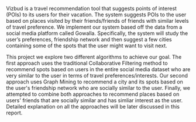 Vizbud is a travel recommendation tool that suggests points of interest (POIs) to its users for their vacation. The system suggests POIs to the user based on places visited by their friends/friends of friends with similar levels of travel preference. We implement our system based off the data from a social media platform called Gowalla. Specifically, the system will study the user’s preferences, friendship network and then suggest a few cities containing some of the spots that the user might want to visit next.

This project we explore two different algorithms to achieve our goal. The first approach uses the traditional Collaborative Filtering method to recommend spots based on users in the entire social media dataset who are very similar to the user in terms of travel preferences/interests. Our second approach uses Graph Mining to recommend a city and its spots based on the user's friendship network who are socially similar to the user. Finally, we attempted to combine both approaches to recommend places based on users' friends that are socially similar and has simliar interest as the user. Detailed explanation on all the approaches will be later discussed in this report.
